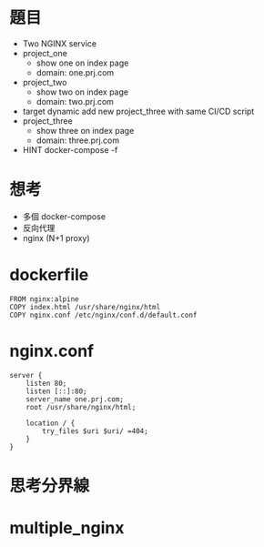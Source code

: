 # 題目
* Two NGINX service
* project_one
    * show one on index page
    * domain: one.prj.com
* project_two
    * show two on index page
    * domain: two.prj.com
* target dynamic add new project_three with same CI/CD script
* project_three
    * show three on index page
    * domain: three.prj.com
* HINT docker-compose -f

# 想考
- 多個 docker-compose
- 反向代理
- nginx (N+1 proxy)

# dockerfile
```
FROM nginx:alpine
COPY index.html /usr/share/nginx/html
COPY nginx.conf /etc/nginx/conf.d/default.conf
```

# nginx.conf
```
server {
    listen 80;
    listen [::]:80;
    server_name one.prj.com;
    root /usr/share/nginx/html;

    location / {
        try_files $uri $uri/ =404;
    }
}
```


# 思考分界線
# multiple_nginx
